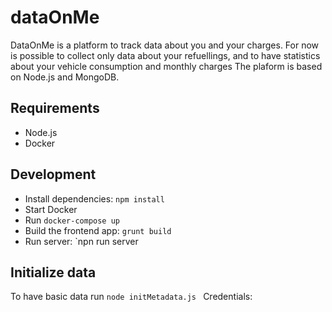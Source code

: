 # dataOnMe
DataOnMe is a platform to track data about you and your charges.
For now is possible to collect only data about your refuellings,
and to have statistics about your vehicle consumption and monthly charges
The plaform is based on Node.js and MongoDB.

## Requirements
* Node.js
* Docker

## Development
* Install dependencies: `npm install`
* Start Docker 
* Run `docker-compose up`
* Build the frontend app: `grunt build`
* Run server: `npn run server

## Initialize data
To have basic data run
```node initMetadata.js ```
Credentials:
<pre>

</pre>
